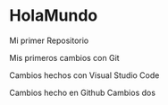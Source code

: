 # HolaMundo
Mi primer Repositorio

Mis primeros cambios con Git

Cambios hechos con Visual Studio Code

Cambios hecho en Github
Cambios dos
